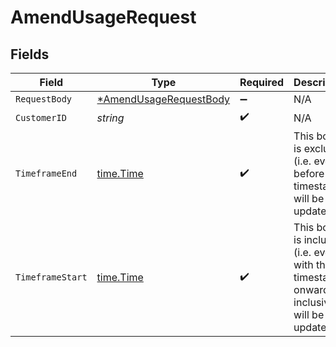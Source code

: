 # AmendUsageRequest


## Fields

| Field                                                                                       | Type                                                                                        | Required                                                                                    | Description                                                                                 | Example                                                                                     |
| ------------------------------------------------------------------------------------------- | ------------------------------------------------------------------------------------------- | ------------------------------------------------------------------------------------------- | ------------------------------------------------------------------------------------------- | ------------------------------------------------------------------------------------------- |
| `RequestBody`                                                                               | [*AmendUsageRequestBody](../../models/operations/amendusagerequestbody.md)                  | :heavy_minus_sign:                                                                          | N/A                                                                                         |                                                                                             |
| `CustomerID`                                                                                | *string*                                                                                    | :heavy_check_mark:                                                                          | N/A                                                                                         |                                                                                             |
| `TimeframeEnd`                                                                              | [time.Time](https://pkg.go.dev/time#Time)                                                   | :heavy_check_mark:                                                                          | This bound is exclusive (i.e. events before this timestamp will be updated)                 | 2022-05-11T17:46:20Z                                                                        |
| `TimeframeStart`                                                                            | [time.Time](https://pkg.go.dev/time#Time)                                                   | :heavy_check_mark:                                                                          | This bound is inclusive (i.e. events with this timestamp onward, inclusive will be updated) | 2022-05-11T17:46:20Z                                                                        |